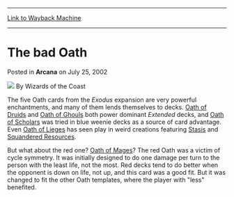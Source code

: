 
---
[Link to Wayback Machine](https://web.archive.org/web/20210429041050/https://magic.wizards.com/en/articles/archive/arcana/bad-oath-2002-07-25)

[_metadata_:author]:- "Wizards of the Coast"
[_metadata_:description]:- "The five Oath cards from the Exodus expansion are very powerful enchantments, and many of them lends themselves to decks. Oath of Druids and Oath of Ghouls both power dominant Extended decks, and Oath of Scholars was tried in blue weenie decks as a source of card advantage. Even Oath of Lieges has seen play in weird creations featuring Stasis and Squandered Resources. But what"
[_metadata_:generator]:- "Drupal 7 (http://drupal.org)"
[_metadata_:node]:- "602796"
[_metadata_:publish_date]:- "2002-07-25"
[_metadata_:source]:- "div-main-content"
[_metadata_:title]:- "The bad Oath"
[_metadata_:wayback_capture_timestamp]:- "2021-04-29 04:10:50"
[_metadata_:wayback_raw_url]:- "https://web.archive.org/web/20210429041050id_/https://magic.wizards.com/en/articles/archive/arcana/bad-oath-2002-07-25"
[_metadata_:wayback_url]:- "https://magic.wizards.com/en/articles/archive/arcana/bad-oath-2002-07-25"
---


The bad Oath
============



 Posted in **Arcana**
 on July 25, 2002 






![](https://media.magic.wizards.com/styles/auth_small/public/images/person/wizards_author.jpg)
By Wizards of the Coast











The five Oath cards from the *Exodus* expansion are very powerful enchantments, and many of them lends themselves to decks. [Oath of Druids](http://gatherer.wizards.com/Pages/Card/Details.aspx?name=Oath+of+Druids) and [Oath of Ghouls](http://gatherer.wizards.com/Pages/Card/Details.aspx?name=Oath+of+Ghouls) both power dominant *Extended* decks, and [Oath of Scholars](http://gatherer.wizards.com/Pages/Card/Details.aspx?name=Oath+of+Scholars) was tried in blue weenie decks as a source of card advantage. Even [Oath of Lieges](http://gatherer.wizards.com/Pages/Card/Details.aspx?name=Oath+of+Lieges) has seen play in weird creations featuring [Stasis](http://gatherer.wizards.com/Pages/Card/Details.aspx?name=Stasis) and [Squandered Resources](http://gatherer.wizards.com/Pages/Card/Details.aspx?name=Squandered+Resources).


But what about the red one? [Oath of Mages](http://gatherer.wizards.com/Pages/Card/Details.aspx?name=Oath+of+Mages)? The red Oath was a victim of cycle symmetry. It was initially designed to do one damage per turn to the person with the least life, not the most. Red decks tend to do better when the opponent is down on life, not up, and this card was a good fit. But it was changed to fit the other Oath templates, where the player with "less" benefited.







